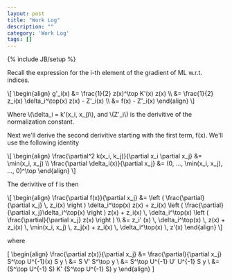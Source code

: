 ```yaml
---
layout: post
title: "Work Log"
description: ""
category: 'Work Log'
tags: []
---
```

{% include JB/setup %}

Recall  the expression for the i-th element of the gradient of ML w.r.t. indices.

<div>
\[
\begin{align}
g'_i(x) &= \frac{1}{2} z(x)^\top K'(x) z(x) \\
        &= \frac{1}{2} z_i(x) \delta_i^\top(x) z(x) - Z'_i(x) \\
        &= f(x) - Z'_i(x)
\end{align}
\]
</div>

Where \\(\delta_i = k'(x_i, x_j)\\), and \\(Z'_i\\) is the derivitive of the normalization constant.

Next we'll derive the second derivitive starting with the first term, f(x).  We'll use the following identity 

<div>
\[
\begin{align}
\frac{\partial^2 k(x_i, k_j)}{\partial x_i \partial x_j} &= \min(x_i, x_j) \\
\frac{\partial \delta_i(x)}{\partial x_j} &= (0, ..., \min(x_i, x_j), ..., 0)^\top
\end{align}
\]
</div>

The derivitive of f is then

<div>
\[
\begin{align}
\frac{\partial f(x)}{\partial x_j} &=
            \left ( \frac{\partial}{\partial x_j} \, z_i(x) \right ) \delta_i^\top(x) z(x)  +
            z_i(x) \left ( \frac{\partial}{\partial x_j}\delta_i^\top(x) \right ) z(x) +
            z_i(x) \, \delta_i^\top(x) \left ( \frac{\partial}{\partial x_j} z(x) \right ) \\
&=
            z_i' (x) \, \delta_i^\top(x) \, z(x)  +
            z_i(x) \, \min(x_i, x_j) \, z_j(x) + 
            z_i(x) \, \delta_i^\top(x) \, z'(x)
\end{align}
\]

where 

\[
\begin{align}
\frac{\partial z(x)}{\partial x_j} &= \frac{\partial}{\partial x_j} S^\top U^{-1}(x) S y \\
        &= S V' S^\top y \\
        &= S^\top U^{-1} U' U^{-1} S y \\
        &= (S^\top U^{-1} S) K' (S^\top U^{-1} S) y
\end{align}
\]
</div>
